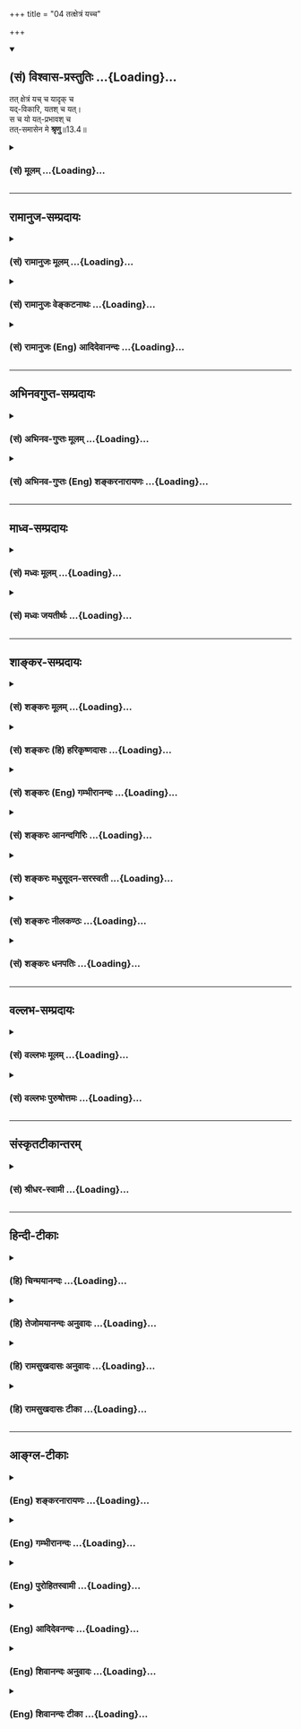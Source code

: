 +++
title = "04 तत्क्षेत्रं यच्च"

+++
<div class="js_include" newlevelforh1="2" title="(सं) विश्वास-प्रस्तुतिः" unfilled url="/mahAbhAratam/vyAsaH/shlokashaH/06-bhIShma-parva/03-bhagavad-gItA-parva/saMskRtam/vishvAsa-prastutiH/13_xetra-xetrajna-yogaH/04_tatxetraM_yachcha.md">
<details open><summary><h2>(सं) विश्वास-प्रस्तुतिः ...{Loading}...</h2></summary>

तत् क्षेत्रं यच् च यादृक् च  
यद्-विकारि, यतश् च यत्।  
स च यो यत्-प्रभावश् च  
तत्-समासेन मे **श्रृणु**॥13.4॥
</details>
</div>
<div class="js_include collapsed" newlevelforh1="3" title="(सं) मूलम्" unfilled url="/mahAbhAratam/vyAsaH/shlokashaH/06-bhIShma-parva/03-bhagavad-gItA-parva/saMskRtam/mUlam/13_xetra-xetrajna-yogaH/04_tatxetraM_yachcha.md">
<details><summary><h3>(सं) मूलम् ...{Loading}...</h3></summary>

तत्क्षेत्रं यच्च यादृक् च यद्विकारि यतश्च यत्।  
स च यो यत्प्रभावश्च तत्समासेन मे श्रृणु।।13.4।।
</details>
</div>


_________________
## रामानुज-सम्प्रदायः
<div class="js_include collapsed" newlevelforh1="3" title="(सं) रामानुजः मूलम्" unfilled url="/mahAbhAratam/vyAsaH/shlokashaH/06-bhIShma-parva/03-bhagavad-gItA-parva/saMskRtam/rAmAnujaH/mUlam/13_xetra-xetrajna-yogaH/04_tatxetraM_yachcha.md">
<details><summary><h3>(सं) रामानुजः मूलम् ...{Loading}...</h3></summary>

।।13.3।।**तत् क्षेत्रं यत् च** यद्द्रव्यम्; **यादृक् च** येषाम्
आश्रयभूतम्; **यद्विकारि** ये च अस्य विकाराः; **यतः च** यतो हेतोः इदम्
उत्पन्नं यस्मै प्रयोजनाय उत्पन्नम् इत्यर्थः। यत् यत्स्वरूपं च इदं **सः च
यः** स च क्षेत्रज्ञो यः यत्स्वरूपो **यत्प्रभावः च** ये च अस्य प्रभावाः;
**तत्** सर्वं **समासेन** संक्षेपेण **मे** मत्तः **श्रृणु।**

</details>
</div>
<div class="js_include collapsed" newlevelforh1="3" title="(सं) रामानुजः वेङ्कटनाथः" unfilled url="/mahAbhAratam/vyAsaH/shlokashaH/06-bhIShma-parva/03-bhagavad-gItA-parva/saMskRtam/rAmAnujaH/venkaTanAthaH/13_xetra-xetrajna-yogaH/04_tatxetraM_yachcha.md">
<details><summary><h3>(सं) रामानुजः वेङ्कटनाथः ...{Loading}...</h3></summary>

  
  
।।13.4।। श्रृण्वत एवार्जुनस्य पुनःश्रृणु इत्यवधानार्थमुच्यतेतत्क्षेत्रम्
इति। महाभूतानि \[13।6\] इत्युपक्रम्यसङ्घातः \[13।7\]
इत्यन्तवक्ष्यमाणपरामर्शादाद्यन्तौ यच्छब्दौ
जडद्रव्यतत्सङ्घातविषयावित्यपुनरुक्तिरित्यभिप्रायेणाह -- यह्रव्यमिति।
वक्ष्यमाणेन्द्रियाद्याश्रयत्वानुसारेण यादृक्शब्दार्थमाह --
येषामाश्रयभूतमिति। ये विकारा अस्य कार्यतया सन्ति; तद्यद्विकारि तत्र
यच्छब्दनिर्दिष्टे तात्पर्यमिति प्रकाशनायये चास्य विकारा इत्युक्तम्। यतः
इति नोपादानादिपरं; प्रथमं तदुक्तेरित्यभिप्रायेणाह यतो हेतोरिति। चेतना
धृतिः \[13।7\] इति वक्ष्यमाणं हेतुविशेषमाह -- यस्मै प्रयोजनायेति।
क्षेत्रकर्तुरीश्वरस्य धीस्थतया प्रयोजनमपि हेतुः प्रयुज्यते चअध्ययनेन
वसति इति। यत्स्वरूपमिति -- सङ्घतिपरम्। सन्निवेशविशेषो हि शरीरत्वादि। अतः
प्रथमयच्छब्दो जडाजडद्रव्यविशेषनिर्वारणार्थः; द्वितीयस्तु जडत्वनिश्चये
जडद्रव्येष्वनेकेष्वन्यतमात्मकत्वसङ्घातात्मकत्वनिश्चयार्थ इति भावः। माम्
इति परमात्मात्मनोऽपि प्रसङ्गात्तत्परामर्शभ्रमव्युदासायाह -- स च
क्षेत्रज्ञ इति। यो यत्प्रभावः इत्युभाभ्यां स्वरूपप्रकारयोर्निदेशः।
प्रभावा आश्चर्यभूताः प्रकृष्टाः स्वभावविशेषाः।  
  

</details>
</div>
<div class="js_include collapsed" newlevelforh1="3" title="(सं) रामानुजः (Eng) आदिदेवानन्दः" unfilled url="/mahAbhAratam/vyAsaH/shlokashaH/06-bhIShma-parva/03-bhagavad-gItA-parva/saMskRtam/rAmAnujaH/english/AdidevAnandaH/13_xetra-xetrajna-yogaH/04_tatxetraM_yachcha.md">
<details><summary><h3>(सं) रामानुजः (Eng) आदिदेवानन्दः ...{Loading}...</h3></summary>

13.4 What the 'Field is' namely, what its substance is; what it is
'like', namely, what things depend on it; what its 'modifications' are,
namely, what its transformations are; what the 'purpose' is for which it has been originated; 'what it is,' namely, what its true nature is; 'who it is,' namely, who the individual self is and what Its nature is like;
what Its 'powers', are, namely, what powers It possesses. All this,
briefly learn from Me.

</details>
</div>


_________________
## अभिनवगुप्त-सम्प्रदायः
<div class="js_include collapsed" newlevelforh1="3" title="(सं) अभिनव-गुप्तः मूलम्" unfilled url="/mahAbhAratam/vyAsaH/shlokashaH/06-bhIShma-parva/03-bhagavad-gItA-parva/saMskRtam/abhinava-guptaH/mUlam/13_xetra-xetrajna-yogaH/04_tatxetraM_yachcha.md">
<details><summary><h3>(सं) अभिनव-गुप्तः मूलम् ...{Loading}...</h3></summary>

।।13.4 -- 13.5।। तत्क्षेत्रमिति। ऋषिभिरिति। येन विकारं गच्छति यद्विकारि।
समासेनेति अविभागेनैव सर्वान्प्रश्नान् +++(S;;K एतान् (S तान्)+++ प्रश्नान्)
साधारणोत्तरेण परिच्छिनत्ति। यद्यपि च ऋषिभिर्बहुधा वेदैश्चोक्तमेतत्।
तथापि समासेनाहं व्याचक्षे इति।

</details>
</div>
<div class="js_include collapsed" newlevelforh1="3" title="(सं) अभिनव-गुप्तः (Eng) शङ्करनारायणः" unfilled url="/mahAbhAratam/vyAsaH/shlokashaH/06-bhIShma-parva/03-bhagavad-gItA-parva/saMskRtam/abhinava-guptaH/english/shankaranArAyaNaH/13_xetra-xetrajna-yogaH/04_tatxetraM_yachcha.md">
<details><summary><h3>(सं) अभिनव-गुप्तः (Eng) शङ्करनारायणः ...{Loading}...</h3></summary>

13.4 See Comment under 13.5

</details>
</div>


_________________
## माध्व-सम्प्रदायः
<div class="js_include collapsed" newlevelforh1="3" title="(सं) मध्वः मूलम्" unfilled url="/mahAbhAratam/vyAsaH/shlokashaH/06-bhIShma-parva/03-bhagavad-gItA-parva/saMskRtam/madhvaH/mUlam/13_xetra-xetrajna-yogaH/04_tatxetraM_yachcha.md">
<details><summary><h3>(सं) मध्वः मूलम् ...{Loading}...</h3></summary>

।।13.4।। यद्विकारि येन विकारेण युक्तम्। यतश्च यत् यतो याति प्रवर्तते। स च
प्रवर्तकः। यतश्च यदित्यस्मात्प्रवर्तते क्षेत्रमिति वचनं स च य इति
स्वरूपमात्रम्।

</details>
</div>
<div class="js_include collapsed" newlevelforh1="3" title="(सं) मध्वः जयतीर्थः" unfilled url="/mahAbhAratam/vyAsaH/shlokashaH/06-bhIShma-parva/03-bhagavad-gItA-parva/saMskRtam/madhvaH/jayatIrthaH/13_xetra-xetrajna-yogaH/04_tatxetraM_yachcha.md">
<details><summary><h3>(सं) मध्वः जयतीर्थः ...{Loading}...</h3></summary>

।।13.4।। यो विकारो यस्य तत् यद्विकारि इति कश्चित् (शं.) तदसत्।
बहुव्रीहितायामिनेर्वैयर्थ्यात्। किन्तु यश्चासौ विकारश्चेति यद्विकारः
सोऽस्यास्तीति यद्विकारीति भावेनाह -- **यदि**ति। अत्रयेन विकारेण इत्यनेन
कर्मधारयं सूचयति। युक्तमितीनेरर्थम्। यतश्च यदित्येतत्यस्माच्च
यत्कार्यमुत्पद्यते इति कश्चिद्व्याख्यातवान् (शं.) तदयुक्तम्;
यद्विकारीत्यनेन गतार्थत्वात् साध्याहारत्वाच्च;विकारांश्च गुणांश्च
\[13।20\] इत्यस्यान्यथोपपत्तेः। अपरस्तु यतश्चामानित्वादिभ्यो यज्ज्ञेयं
प्राप्यत इति; तदप्यसत्; अध्याहारादेव। अमानित्वं \[13।8\] इत्यादेःअनादिमत्
\[13।13\] इत्यादेश्चान्यथासिद्धेरिति भावेनान्यथा व्याचष्टे --
**यतश्चे**ति। यतो यस्य प्रेरणया। यदितीणो लडादेशशत्रन्तस्य रूपम्। इणो
यातेश्चानतिभिन्नार्थत्वाद्यातीत्युक्तम्। सर्वस्य क्षेत्रस्य
गत्यभावाद्गौणीं वृत्तिमाश्रित्य विवृणोति -- **प्रवर्तत** इति। स च य इति
जीवप्रतिज्ञेति व्याख्यानमसत्; तस्याप्रकृतत्वात्
क्षेत्रज्ञशब्दस्यातद्विषयत्वादिति भावेनाह -- **स चे**ति। यतः क्षेत्रं
प्रवर्तत इति प्रवर्तकस्य प्रकृतत्वादित्याशयः। नन्वेवं चेदेतद्वक्तव्यम्
-- किंयतश्च यत्स च यः इत्येकैव प्रतिज्ञा उत द्वे नाद्यः
चशब्दद्वयानुपपत्तेः;तत्समासेन इत्यनेनान्वयात्स च यः इत्यस्य
वैयर्थ्याच्च। न द्वितीयः; अर्थभेदाभावादित्यतो द्वितीयमङ्गीकृत्याह --
**यतश्चे**ति। यतश्च यत् इति वचनमस्मादेवंधर्मविशिष्टात् क्षेत्रं प्रवर्तत
इति वक्तुं प्रतिज्ञारूपम्। स च यः इति वचनं प्रवर्तकस्य स्वरूपमात्रं
वक्तुं प्रतिज्ञारूपमित्यर्थभेद इत्यर्थः।

</details>
</div>


_________________
## शाङ्कर-सम्प्रदायः
<div class="js_include collapsed" newlevelforh1="3" title="(सं) शङ्करः मूलम्" unfilled url="/mahAbhAratam/vyAsaH/shlokashaH/06-bhIShma-parva/03-bhagavad-gItA-parva/saMskRtam/shankaraH/mUlam/13_xetra-xetrajna-yogaH/04_tatxetraM_yachcha.md">
<details><summary><h3>(सं) शङ्करः मूलम् ...{Loading}...</h3></summary>

।।13.4।। --,यत् निर्दिष्टम् इदं शरीरम् इति तत् तच्छब्देन परामृशति।
**यच्च** इदं निर्दिष्टं **क्षेत्रं तत् यादृक्** यादृशं स्वकीयैः धर्मैः।
**च**शब्दः समुच्चयार्थः। **यद्विकारि** यः विकारः यस्य तत् यद्विकारि;
**यतः** यस्मात् **च** **यत्;** कार्यम् उत्पद्यते इति वाक्यशेषः। **स च
यः** क्षेत्रज्ञः निर्दिष्टः सः **यत्प्रभावः** ये प्रभावाः उपाधिकृताः
शक्तयः यस्य सः यत्प्रभावश्**च। तत्** क्षेत्रक्षेत्रज्ञयोः याथात्म्यं
यथाविशेषितं **समासेन** संक्षेपेण **मे** मम वाक्यतः **शृणु;** श्रुत्वा
अवधारय इत्यर्थः।। तत् क्षेत्रक्षेत्रज्ञयाथात्म्यं विवक्षितं स्तौति
श्रोतृबुद्धिप्ररोचनार्थम् --,

</details>
</div>
<div class="js_include collapsed" newlevelforh1="3" title="(सं) शङ्करः (हि) हरिकृष्णदासः" unfilled url="/mahAbhAratam/vyAsaH/shlokashaH/06-bhIShma-parva/03-bhagavad-gItA-parva/saMskRtam/shankaraH/hindI/harikRShNadAsaH/13_xetra-xetrajna-yogaH/04_tatxetraM_yachcha.md">
<details><summary><h3>(सं) शङ्करः (हि) हरिकृष्णदासः ...{Loading}...</h3></summary>

।।13.4।। इदं शरीरम् इत्यादि श्लोकोंद्वारा उपदेश किये हुए क्षेत्राध्यायके
अर्थका संक्षेपरूप यह तत्क्षेत्रं यच्च इत्यादि श्लोक कहा जाता है क्योंकि
जिस अर्थका विस्तारपूर्वक वर्णन करना हो; उसका संक्षेप पहले कह देना उचित
ही है --, जिसका पहले इदं शरीरम् इत्यादि ( वाक्य ) से वर्णन किया गया है;
यहाँ तत् शब्दसे उसीका संकेत करते हैं। यह जो पूर्वोवत क्षेत्र है वह जैसा
है अर्थात् अपने धर्मोंके कारण वह जिस प्रकारका है तथा जैसे विकारोंवाला है
और जिस कारणसे जो कार्य उत्पन्न होता है -- यहाँ च शब्द समुच्चयके लिये है
और कार्य उत्पन्न होता है यह वाक्यशेष है। तथा जिसे क्षेत्रज्ञ कहा गया है
वह भी जिस प्रभाववाला अर्थात् जिनजिन उपाधिकृत शक्तियोंवाला है; उन क्षेत्र
और क्षेत्रज्ञ दोनोंका उपर्युक्त विक्षेषणोंसे युक्त यथार्थ स्वरूप तू
मुझसे संक्षेपसे सुन अर्थात् सुनकर निश्चय कर।

</details>
</div>
<div class="js_include collapsed" newlevelforh1="3" title="(सं) शङ्करः (Eng) गम्भीरानन्दः" unfilled url="/mahAbhAratam/vyAsaH/shlokashaH/06-bhIShma-parva/03-bhagavad-gItA-parva/saMskRtam/shankaraH/english/gambhIrAnandaH/13_xetra-xetrajna-yogaH/04_tatxetraM_yachcha.md">
<details><summary><h3>(सं) शङ्करः (Eng) गम्भीरानन्दः ...{Loading}...</h3></summary>

13.4 Srnu, hear, i.e., having heard, understand; me, from Me, from My
utterance; samasena, in brief; about (all) tat, that-the true nature of
the field and the Knower of the field, as they have been described; as
to yat, what; tat, that-tat stands for that which has been indicated as
'This body' (in verse 1); ksetram, field is, which has been referred to
as 'this'; ca, and; yadrk, how it is along with its own alities;
yadvikari, what its changes are; ca, and; yatah, from what cause; arises
yat, what effect (-arises is understood-); sah ca yah, and who He, the
Knower of the field indicated above, is; ca, and; yat-prabhavah, what
His powers are. Yat-probhavah is He who is possessed of the powers
arising from the adjuncts. The word ca has been used (throughout) in the
sense of and. For making the intellect of the hearer interested the Lord
praises that true nature of the field and the Knower of the field which
is intended to be taught:

</details>
</div>
<div class="js_include collapsed" newlevelforh1="3" title="(सं) शङ्करः आनन्दगिरिः" unfilled url="/mahAbhAratam/vyAsaH/shlokashaH/06-bhIShma-parva/03-bhagavad-gItA-parva/saMskRtam/shankaraH/AnandagiriH/13_xetra-xetrajna-yogaH/04_tatxetraM_yachcha.md">
<details><summary><h3>(सं) शङ्करः आनन्दगिरिः ...{Loading}...</h3></summary>

।।13.4।। श्लोकान्तरस्य तात्पर्यमाह -- **तदित्यादिना।** विवक्षितं
जिज्ञासितमित्यर्थः। स्तुतिफलमाह -- **श्रोत्रिति।** न केवलमाप्तोक्तेरेव
क्षेत्रादियाथात्म्यं संभावितं किंतु वेदवाक्यादपीत्याह --
**छन्दोभिश्चेति।** ऋगादीनां चतुर्णामपि वेदानां नानाप्रकारत्वं
शाखाभेदादिष्टम्। न केवलं श्रुतिस्मृतिसिद्धमुक्तं याथात्म्यं किंतु
यौक्तिकं चेत्याह -- **किञ्चेति।** कानि तानि सूत्राणीत्याशङ्क्याह --
**आत्मेत्येवेति।** आदिपदेनब्रह्मविदाप्नोति परम्;अथ योऽन्यां देवताम्
इत्यादीनि विद्याविद्यासूत्राण्युक्तानि। आत्मेति क्षेत्रज्ञोपादानं तच्च
क्षेत्रोपलक्षणम्। अथातो ब्रह्मजिज्ञासा इत्यादीन्यपि सूत्राण्यत्र
गृहीतान्यन्यथा छन्दोभिरित्यादिना पौनरुक्त्यादिति मत्त्वा विशिनष्टि --
**हेतुमद्भिरिति।**

</details>
</div>
<div class="js_include collapsed" newlevelforh1="3" title="(सं) शङ्करः मधुसूदन-सरस्वती" unfilled url="/mahAbhAratam/vyAsaH/shlokashaH/06-bhIShma-parva/03-bhagavad-gItA-parva/saMskRtam/shankaraH/madhusUdana-sarasvatI/13_xetra-xetrajna-yogaH/04_tatxetraM_yachcha.md">
<details><summary><h3>(सं) शङ्करः मधुसूदन-सरस्वती ...{Loading}...</h3></summary>

।।13.4।। संक्षेपेणोक्तमर्थं विवरीतुमारभते -- तत्क्षेत्रमिति। तदिदं
शरीरमिति प्रागुक्तं जडवर्गरूपं क्षेत्रं यच्च स्वरूपेण
जडदृश्यपरिच्छिन्नादिस्वभावं यादृक् च इच्छादिधर्मकं यद्विकारि
यैरिन्द्रियादिविकारैर्युक्तं यतश्च कारणात् यत्कार्यमुत्पद्यत इति शेषः।
अथवा यतः प्रकृतिपुरुषसंयोगाद्भवति। यदिति यैः
स्थावरजङ्गमादिभेदैर्भिन्नमित्यर्थः। अत्रानियमेन
चकारप्रयोगात्सर्वसमुच्चयो द्रष्टव्यः। स च क्षेत्रज्ञोः यः स्वरूपतः
स्वप्रकाशचैतन्यानन्दस्वभावः यत्प्रभावश्च ये प्रभावा उपाधिकृताः शक्तयो
यस्य तत् क्षेत्रक्षेत्रज्ञयाथात्म्यं सर्वविशेषणविशिष्टं समासेन संक्षेपेण
मे मम वचनाच्छृणु। श्रुत्वावधारयेत्यर्थः।

</details>
</div>
<div class="js_include collapsed" newlevelforh1="3" title="(सं) शङ्करः नीलकण्ठः" unfilled url="/mahAbhAratam/vyAsaH/shlokashaH/06-bhIShma-parva/03-bhagavad-gItA-parva/saMskRtam/shankaraH/nIlakaNThaH/13_xetra-xetrajna-yogaH/04_tatxetraM_yachcha.md">
<details><summary><h3>(सं) शङ्करः नीलकण्ठः ...{Loading}...</h3></summary>

।।13.4।। क्षेत्रक्षेत्रज्ञपदे विवरीतुमारभते -- **तदिति।** यच्चेदं
क्षेत्रं निर्दिष्टं तत् यादृक् यादृशं स्वकीयैर्धर्मैरस्ति। यद्विकारि ये
च तस्य विकाराः यतश्च यत् यस्माद्विकाराद्यज्जायत इति प्राञ्चः।
तत्पूर्वोक्तं क्षेत्रं यच्च यत्स्वरूपं यादृक् यत्प्रकारकं यद्विकारि ये च
तस्य विकाराः यतश्च क्षेत्रावयवाद्यज्जायते तत् शृणु। तथा स च क्षेत्रज्ञः
यो यत्स्वरूपः यत्प्रभावश्च तदपि मत्तः शृणु।

</details>
</div>
<div class="js_include collapsed" newlevelforh1="3" title="(सं) शङ्करः धनपतिः" unfilled url="/mahAbhAratam/vyAsaH/shlokashaH/06-bhIShma-parva/03-bhagavad-gItA-parva/saMskRtam/shankaraH/dhanapatiH/13_xetra-xetrajna-yogaH/04_tatxetraM_yachcha.md">
<details><summary><h3>(सं) शङ्करः धनपतिः ...{Loading}...</h3></summary>

।।13.4।। इदं शरीरमित्यादिनोपदिष्टस्य क्षेत्राध्यायार्थस्य संग्रहश्लोकं
प्रतिपत्तिसौकर्यार्थमुपन्यस्याति -- तदिति। इदं शरीरमिति यन्निर्दिष्टं
तत्तदा परामृशति। यच्चेदं निर्दिष्टं क्षेत्रं स्वरुपतो जडं
स्तावरजंगमादिभेबैर्भिन्नं दृश्यत्वादिस्वभावं तत्। यादृक् च स्वकीयैधर्मैः
यादृशं यत्प्रकारकं च यद्विकारि ये विकारा अस्य तत्। यतो यस्माच्च
यत्कार्यमुत्पद्यत इति शेषः। यतश्च प्रकृतिपुरुषसंयोगाद्भवति। यदिति यैः
स्तावरजंगमादिभेदैर्भिन्नमिति त्वाचार्यैर्यच्चेत्यस्मिन्नुक्तस्य
यत्पदार्थस्यान्तर्भावाद्यत्पदवैयर्थ्यमभिप्रेत्य न व्याख्यातम्। अत्र
चकाराः सर्वे समुच्चायार्थाः। सच क्षेत्रज्ञो यः निर्दिष्टः स्वरुपतः
सच्चिदानन्दस्वभावः यत्प्रभावाः प्रभावा शक्तयो यस्य स
तद्यथोक्तविशेषणविशिष्टक्षेत्रज्ञयाथात्म्यं समासेन संक्षेपेण मे मम
वाक्यात् श्रृणु श्रुत्वाऽवधारयेत्यर्थः।

</details>
</div>


_________________
## वल्लभ-सम्प्रदायः
<div class="js_include collapsed" newlevelforh1="3" title="(सं) वल्लभः मूलम्" unfilled url="/mahAbhAratam/vyAsaH/shlokashaH/06-bhIShma-parva/03-bhagavad-gItA-parva/saMskRtam/vallabhaH/mUlam/13_xetra-xetrajna-yogaH/04_tatxetraM_yachcha.md">
<details><summary><h3>(सं) वल्लभः मूलम् ...{Loading}...</h3></summary>

।।13.4।। एतत्प्रपञ्चयिष्यन् प्रतिजानीते -- तत्क्षेत्रमिति। यच्च
यद्द्रव्यं; यादृक् येषामाश्रयभूतं; ये चात्र विकाराः सन्ति; यतश्चेति
यदर्थमुद्भावितं; यत् यत्स्वभावं (स्वरूपं)। स च क्षेत्रज्ञो यः यत्स्वरूपः
यत्प्रभावस्तत्सर्वं सङ्क्षेपेण मे मत्तः शृणु।

</details>
</div>
<div class="js_include collapsed" newlevelforh1="3" title="(सं) वल्लभः पुरुषोत्तमः" unfilled url="/mahAbhAratam/vyAsaH/shlokashaH/06-bhIShma-parva/03-bhagavad-gItA-parva/saMskRtam/vallabhaH/puruShottamaH/13_xetra-xetrajna-yogaH/04_tatxetraM_yachcha.md">
<details><summary><h3>(सं) वल्लभः पुरुषोत्तमः ...{Loading}...</h3></summary>

  
  
।।13.4।। एवं प्रतिज्ञाय क्षेत्रक्षेत्रज्ञस्वरूपं सभेदकं कथयामि
तच्छृण्वित्याह -- तत् क्षेत्रमिति। तन्मदुक्तं क्षेत्रं यत्
मत्सत्तात्मकं; जडादिरूपमपि यादृक् यादृशं मल्लीलेच्छात्मकम्। यद्विकारि
विचित्रक्रीडेच्छया नानाविकारयुक्तम्। यतश्च
मदंशात्मकमत्क्रीडार्थप्रकृतिपुरुषसंयोगजम्।
तत्स्थावरजङ्गमपक्ष्यादिविचित्ररूपम्। स च क्षेत्रज्ञः स्वरूपतो मदंशरूपो
यत्प्रभावः सूक्ष्मोऽपि
व्यापकादिसेवनयोग्याद्यचिन्त्यप्रभाववांस्तदन्यैर्याथातथ्यस्वरूपाज्ञानाद्बहुविधमुक्तं
तत्सर्वं समासेन सङ्क्षेपतो मे मत्तः शृणु।  
  

</details>
</div>


_________________
## संस्कृतटीकान्तरम्
<div class="js_include collapsed" newlevelforh1="3" title="(सं) श्रीधर-स्वामी" unfilled url="/mahAbhAratam/vyAsaH/shlokashaH/06-bhIShma-parva/03-bhagavad-gItA-parva/saMskRtam/shrIdhara-svAmI/13_xetra-xetrajna-yogaH/04_tatxetraM_yachcha.md">
<details><summary><h3>(सं) श्रीधर-स्वामी ...{Loading}...</h3></summary>

।।13.4।। अत्र यद्यपि चतुर्विंशतिभेदैर्भिन्ना प्रकृतिः
क्षेत्रमित्यभिप्रेतं तथापि देहरूपेण परिणतायामेव तस्यामहंभावेनाविवेकः
स्फुट इति तद्विवेकार्थमिदं शरीरं क्षेत्रमित्याद्युक्तं;
तदेतत्प्रपञ्चयिष्यन्प्रतिजानीते **-- तत्क्षेत्रमिति।** यदुक्तं मया
तत्क्षेत्रं यत्स्वरूपतो जडं दृश्यादिस्वभावं यादृग्यादृशं चेच्छादिधर्मकं
यद्विकारि यैरिन्द्रियादिविकारैर्युक्तं यतश्च प्रकृतिपुरुषसंयोगाद्भवति।
यदिति यैः स्थावरजङ्गमादिभेदैर्भिन्नमित्यर्थः। स च क्षेत्रज्ञो यः
स्वरूपतः; यत्प्रभावश्च अचिन्त्यैश्वर्ययोगेन यैः प्रभावैः संपन्नः
तत्सर्वं संक्षेपतो मत्तः शृणु।

</details>
</div>


_________________
## हिन्दी-टीकाः
<div class="js_include collapsed" newlevelforh1="3" title="(हि) चिन्मयानन्दः" unfilled url="/mahAbhAratam/vyAsaH/shlokashaH/06-bhIShma-parva/03-bhagavad-gItA-parva/hindI/chinmayAnandaH/13_xetra-xetrajna-yogaH/04_tatxetraM_yachcha.md">
<details><summary><h3>(हि) चिन्मयानन्दः ...{Loading}...</h3></summary>

।।13.4।। भगवान् श्रीकृष्ण न केवल क्षेत्र की वस्तुओं का उल्लेख ही करेंगे;
वरन् क्षेत्र के गुण धर्म; उसके विकार तथा कौन से कारण से ऋ़ौन सा कार्य
उत्पन्न हुआ है; इसका भी वर्णन करेंगे। उसी प्रकार; क्षेत्रज्ञ का स्वरूप
तथा उपाधियों से सम्बद्ध उसके प्रभाव को भी इस अध्याय में बतायेंगे। ये सब;
मुझसे संक्षेप में सुनो। अनन्त आत्मा के स्वरूप को दर्शाने वाले विशेषणों को
पुन दोहराने मात्र से अथवा उस पर विशेष बल देकर कहने से एक निष्ठावान् साधक
को कोई विशेष लाभ भी नहीं होता और न उसके विकास में कोई सहायता मिलती है।
जिन कारणों से हमारे जीवन की समस्यायें उत्पन्न होती हैं उनकी ओर से दृष्टि
फेर लेने का अर्थ है; समस्या को नहीं सुलझाना। हमारे आसपास का यह जगत्;
जिसे हमने ही प्रेक्षित किया है; तथा वे ही प्रक्रियायें जिनके द्वारा हम
कार्य करते हुये असंख्य विषयों; भावनाओं और विचारों की विविधता को देखते
हैं इन सबका हमें सूक्ष्म निरीक्षण तथा अध्ययन करना चाहिये। इसकी उपेक्षा
करने का अर्थ स्वयं को विशाल आवश्यक सारभूत ज्ञान से वंचित रखना है। यह
अपनी ही प्रवंचना है। शत्रुओं के विरुद्ध युद्धनीति सम्बन्धी योजना बनाने के
लिए शत्रुपक्ष की रणनीति का कमसेकम सामान्य ज्ञान होना आवश्यक होता है। इसी
प्रकार; क्षेत्र से युद्ध करके उस पर विजय पाकर उसके बन्धनों से स्वयं को
मुक्त करने के लिये यह जानना आवश्यक है कि क्षेत्र क्या है तथा परिस्थिति
विशेष में ये उपाधियाँ किस प्रकार कार्य और व्यवहार करती हैं। इस प्रकार;
शरीरशास्त्र; जीवशास्त्र; मनोविज्ञान तथा अन्य प्राकृतिक विज्ञान की
शाखायें भी जीवन को समझने में अपना योगदान देती हैं। अध्यात्म का
ज्ञानमार्ग समस्त लौकिक विज्ञानों का चरम बिन्दु है और उसकी पूर्तिस्वरूप
है। इस बात की पुष्टि इसी तथ्य से होती है कि; युद्धभूमि पर भी अर्जुन को
इस ज्ञान का उपदेश देते समय; भगवान् इस बात पर बल देने के लिए भूलते नहीं
कि इस क्षेत्र का सम्पूर्ण ज्ञान होना महत्व की बात है। इसका हमें सूक्ष्म
अध्ययन करना चाहिये। क्षेत्र और क्षेत्रज्ञ के याथात्म्य को देखने; अध्ययन
करने और समझने में शिष्य की अभिरुचि उत्पन्न करने के लिए भगवान् इस विषय
वस्तु की स्तुति करते हुये कहते हैं

</details>
</div>
<div class="js_include collapsed" newlevelforh1="3" title="(हि) तेजोमयानन्दः अनुवादः" unfilled url="/mahAbhAratam/vyAsaH/shlokashaH/06-bhIShma-parva/03-bhagavad-gItA-parva/hindI/tejomayAnandaH/anuvAdaH/13_xetra-xetrajna-yogaH/04_tatxetraM_yachcha.md">
<details><summary><h3>(हि) तेजोमयानन्दः अनुवादः ...{Loading}...</h3></summary>

।।13.4।। इसलिये, वह क्षेत्र जो है और जैसा है तथा जिन विकारों वाला है, और
जिस (कारण) से जो (कार्य) हुआ है तथा वह (क्षेत्रज्ञ) भी जो है और जिस
प्रभाव वाला है, वह संक्षेप में मुझसे सुनो।।

</details>
</div>
<div class="js_include collapsed" newlevelforh1="3" title="(हि) रामसुखदासः अनुवादः" unfilled url="/mahAbhAratam/vyAsaH/shlokashaH/06-bhIShma-parva/03-bhagavad-gItA-parva/hindI/rAmasukhadAsaH/anuvAdaH/13_xetra-xetrajna-yogaH/04_tatxetraM_yachcha.md">
<details><summary><h3>(हि) रामसुखदासः अनुवादः ...{Loading}...</h3></summary>

।।13.4।। वह क्षेत्र जो है, जैसा है, जिन विकारोंवाला है और जिससे जो पैदा
हुआ है; तथा वह क्षेत्रज्ञ भी जो है और जिस प्रभाववाला है, वह सब
संक्षेपमें मेरेसे सुन।

</details>
</div>
<div class="js_include collapsed" newlevelforh1="3" title="(हि) रामसुखदासः टीका" unfilled url="/mahAbhAratam/vyAsaH/shlokashaH/06-bhIShma-parva/03-bhagavad-gItA-parva/hindI/rAmasukhadAsaH/TIkA/13_xetra-xetrajna-yogaH/04_tatxetraM_yachcha.md">
<details><summary><h3>(हि) रामसुखदासः टीका ...{Loading}...</h3></summary>

।।13.4।।***व्याख्या --***  **तत्क्षेत्रम् -- तत्** शब्द दोका वाचक होता
है -- पहले कहे हुए विषयका और दूरीका। इसी अध्यायके पहले श्लोकमें जिसको
**इदम्** पदसे कहा गया है; उसीको यहाँ **तत्** पदसे कहा है। क्षेत्र सब
देशमें नहीं है; सब कालमें नहीं है और अभी भी प्रतिक्षण अभावमें जा रहा है
-- यह क्षेत्रकी (स्वयंसे) दूरी है।**यच्च --** उस क्षेत्रका जो स्वरूप है;
जिसका वर्णन इसी अध्यायके पाँचवें श्लोकमें हुआ है।**यादृक् च --** उस
क्षेत्रका जैसा स्वभाव है; जिसका वर्णन इसी अध्यायके छब्बीसवेंसत्ताईसवें
श्लोकोंमें उसे उत्पन्न और नष्ट होनेवाला बताकर किया गया है।**यद्विकारि
--** यद्यपि प्रकृतिका कार्य होनेसे इसी अध्यायके पाँचवें श्लोकमें आये
तेईस तत्त्वोंको भी विकार कहा गया है; तथापि यहाँ उपर्युक्त पदसे
क्षेत्रक्षेत्रज्ञके माने हुए सम्बन्धके कारण क्षेत्रमें उत्पन्न होनेवाले
इच्छाद्वेषादि विकारोंको ही विकार कहा गया है; जिनका वर्णन छठे श्लोकमें
हुआ है।**यतश्च यत् --** यह क्षेत्र जिससे पैदा होता है अर्थात् प्रकृतिसे
उत्पन्न होनेवाले सात विकार और तीन गुण; जिनका वर्णन इसी अध्यायके
उन्नीसवें श्लोकके उत्तरार्धमें हुआ है।**स च --** पहले श्लोकके
उत्तरार्धमें जिस क्षेत्रज्ञका वर्णन हुआ है; उसी क्षेत्रज्ञका वाचक यहाँ
**सः** पद है और उसीके विषयमें यहाँ सुननेके लिये कहा जा रहा है।**यः --**
इस क्षेत्रज्ञका जो स्वरूप है; जिसका वर्णन इसी अध्यायके बीसवें श्लोकके
उत्तरार्धमें और बाईसवें श्लोकमें किया गया है।**यत्प्रभावश्च --** वह
क्षेत्रज्ञ जिस प्रभाववाला है जिसका वर्णन इसी अध्यायके इकतीसवेंसे
तैंतीसवें श्लोकतक किया गया है।**तत्समासेन मे श्रृणु --** यहाँ **तत्**
पदके अन्तर्गत क्षेत्र और क्षेत्रज्ञ -- दोनोंको लेना चाहिये। तात्पर्य है
कि वह क्षेत्र जो है; जैसा है; जिन विकारोंवाला और जिससे पैदा हुआ है -- इस
तरह क्षेत्रके विषयमें चार बातें और वह क्षेत्रज्ञ जो है और जिस प्रभाववाला
है -- इस तरह क्षेत्रज्ञके विषयमें दो बातें तू मेरेसे संक्षेपमें
सुन। यद्यपि इस अध्यायके आरम्भमें पहले दो श्लोकोंमें क्षेत्रक्षेत्रज्ञका
सूत्ररूपसे वर्णन हुआ है; जिसको भगवान्ने,ज्ञान भी कहा है तथापि
क्षेत्रक्षेत्रज्ञके विभागका स्पष्टरूपसे विवेचन (विकारसहित क्षेत्र और
निर्विकार क्षेत्रज्ञके स्वरूपका प्रभावसहित विवेचन) इस तीसरे श्लोकसे
आरम्भ किया गया है। इसलिये भगवान् इसको सावधान होकर सुननेकी आज्ञा देते
हैं। इस श्लोकमें भगवान्ने क्षेत्रके विषयमें तो चार बातें सुननेकी आज्ञा दी
है; पर क्षेत्रज्ञके विषयमें केवल दो बातें -- स्वरूप और प्रभाव ही सुननेकी
आज्ञा दी है। इससे यह शङ्का हो सकती है कि क्षेत्रका प्रभाव भी क्यों नहीं
कहा गया और साथ ही क्षेत्रज्ञके स्वभाव; विकार और जिससे जो पैदा हुआ -- इन
विषयोंपर भी क्यों नहीं कहा गया इसका समाधान यह है कि एक क्षण भी एक रूपमें
स्थिर न रहनेवाले क्षेत्रका प्रभाव हो ही क्या सकता है प्रकृतिस्थ (संसारी)
पुरुषके अन्तःकरणमें धनादि जड पदार्थोंका महत्त्व रहता है; इसीलिये उसको
संसारमें क्षेत्रका (धनादि जड पदार्थोंका) प्रभाव दीखता है। वास्तवमें
स्वतन्त्ररूपसे क्षेत्रका कुछ भी प्रभाव नहीं है। अतः उसके प्रभावका कोई
वर्णन नहीं किया गया। क्षेत्रज्ञका स्वरूप उत्पत्तिविनाशरहित है; इसलिये
उसका स्वभाव भी उत्पत्तिविनाशरहित है। अतः भगवान्ने उसके स्वभावका अलगसे
वर्णन न करके स्वरूपके अन्तर्गत ही कर दिया। क्षेत्रके साथ अपना सम्बन्ध
माननेके कारण ही क्षेत्रज्ञमें इच्छाद्वेषादि विकारोंकी प्रतीति होती है;
अन्यथा क्षेत्रज्ञ (स्वरूपतः) सर्वथा निर्विकार ही है। अतः निर्विकार
क्षेत्रज्ञके विकारोंका वर्णन सम्भव ही नहीं। क्षेत्रज्ञ अद्वितीय; अनादि
और नित्य है। अतः इसके विषयमें कौन किससे पैदा हुआ -- यह प्रश्न ही नहीं
बनता।***सम्बन्ध --***  पूर्वश्लोकमें जिसको संक्षेपसे सुननेके लिये कहा
गया है; उसका विस्तारसे वर्णन कहाँ हुआ है -- इसको आगेके श्लोकमें बताते
हैं।

</details>
</div>


_________________
## आङ्ग्ल-टीकाः
<div class="js_include collapsed" newlevelforh1="3" title="(Eng) शङ्करनारायणः" unfilled url="/mahAbhAratam/vyAsaH/shlokashaH/06-bhIShma-parva/03-bhagavad-gItA-parva/english/shankaranArAyaNaH/13_xetra-xetrajna-yogaH/04_tatxetraM_yachcha.md">
<details><summary><h3>(Eng) शङ्करनारायणः ...{Loading}...</h3></summary>

13.4. What that Field is and of what nature it is; why it modifies,
whence and what; and who he (the Field-sensitizer) is; and of what nature He is; listen to \[all\] that from Me collectively.

</details>
</div>
<div class="js_include collapsed" newlevelforh1="3" title="(Eng) गम्भीरानन्दः" unfilled url="/mahAbhAratam/vyAsaH/shlokashaH/06-bhIShma-parva/03-bhagavad-gItA-parva/english/gambhIrAnandaH/13_xetra-xetrajna-yogaH/04_tatxetraM_yachcha.md">
<details><summary><h3>(Eng) गम्भीरानन्दः ...{Loading}...</h3></summary>

13.4 Hear from Me in brief about (all) that as to what that field is and how it is; what its changes are, and from what cause arises what effect;
and who He is, and what His powers are.

</details>
</div>
<div class="js_include collapsed" newlevelforh1="3" title="(Eng) पुरोहितस्वामी" unfilled url="/mahAbhAratam/vyAsaH/shlokashaH/06-bhIShma-parva/03-bhagavad-gItA-parva/english/purohitasvAmI/13_xetra-xetrajna-yogaH/04_tatxetraM_yachcha.md">
<details><summary><h3>(Eng) पुरोहितस्वामी ...{Loading}...</h3></summary>

13.4 What is called Matter, of what it is composed, whence it came, and why it changes, what the Self is, and what Its power - this I will now briefly set forth.

</details>
</div>
<div class="js_include collapsed" newlevelforh1="3" title="(Eng) आदिदेवनन्दः" unfilled url="/mahAbhAratam/vyAsaH/shlokashaH/06-bhIShma-parva/03-bhagavad-gItA-parva/english/AdidevanandaH/13_xetra-xetrajna-yogaH/04_tatxetraM_yachcha.md">
<details><summary><h3>(Eng) आदिदेवनन्दः ...{Loading}...</h3></summary>

13.4 Listen briefly from Me what the Field is, and what it is like, what is modifications are, what purpose it serves, what it is; and who the self is and what Its powers are.

</details>
</div>
<div class="js_include collapsed" newlevelforh1="3" title="(Eng) शिवानन्दः अनुवादः" unfilled url="/mahAbhAratam/vyAsaH/shlokashaH/06-bhIShma-parva/03-bhagavad-gItA-parva/english/shivAnandaH/anuvAdaH/13_xetra-xetrajna-yogaH/04_tatxetraM_yachcha.md">
<details><summary><h3>(Eng) शिवानन्दः अनुवादः ...{Loading}...</h3></summary>

13.4 What the field is and of what nature, what are its modifications and whence it is and also who He is and what His powers are hear all that from Me in brief.

</details>
</div>
<div class="js_include collapsed" newlevelforh1="3" title="(Eng) शिवानन्दः टीका" unfilled url="/mahAbhAratam/vyAsaH/shlokashaH/06-bhIShma-parva/03-bhagavad-gItA-parva/english/shivAnandaH/TIkA/13_xetra-xetrajna-yogaH/04_tatxetraM_yachcha.md">
<details><summary><h3>(Eng) शिवानन्दः टीका ...{Loading}...</h3></summary>

13.4 तत् that; क्षेत्रम् field; यत् which; च and; यादृक् what like; च
and; यद्विकारि what its modifications; यतः whence; च and; यत् what; सः
He; च and; यः who; यत्प्रभावः what His powers; च and; तत् that; समासेन
in brief; मे from Me; श्रृणु hear.Commentary I will tell you; O Arjuna;
what the field is; why the body is called the field; what are its modifications or changes in other words what transformations it undergoes; what are its properties; what effects arise in it from what causes; to whom it belongs; whether it is cultivated or whether it grows wild.That field refers to the field mentioned in verse 1.Who He is Who is that knower of the field What are His powers (Prabhavas are powers such as the power of seeing; hearing; etc.) which originate from the limiting adjuncts (such as the eys; the ears; etc.) Do thou hear My speech which describes succinctly the real nature of the field and the knower of the field in all these specific aspects.O Arjuna; I am ite sure that thou wilt clearly comprehend the truth on hearing My speech.The body is the field. The ten senses represent the ten bulls.
The bulls work unceasingly day and night through the field of the objects of the senses. The mind is the supervisor. The individual soul is the tenant. The five vital airs (Pranas) are the five labourers. The Primordial Nature is the mistress of the field. This field is Her property. She Herself watches over the field vigilantly. She is endowed with the three alities. Rajas sows the seed Sattva guards it Tamas reaps the harvest. On the threshing floor or MahatTattva (the cosmic mind)
with the help of the ox called time; She -- Primordial Nature --
thrashes out the corn. If the individual soul does evil actions; it sows the seeds of sin; manures with evil; reaps a crop of sin; and undergoes the pains of Samsara; viz.; birth; decay; old age; sickness; and the three kinds of afflictions. If it does virtuous actions it sows the good seeds of virtue and reaps a crop of happiness.Lord Krishna now speaks very highly in the following verse of the true nature of the field and the knower of the field in order to create interest in the hearer.

</details>
</div>
